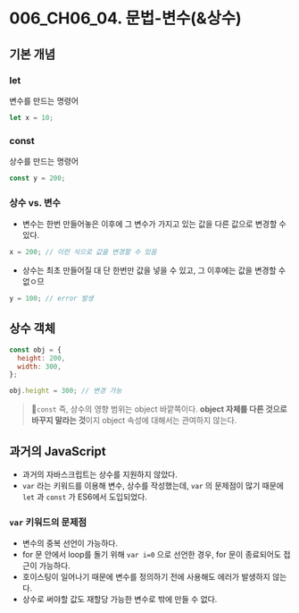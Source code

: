 # 006_CH06_04. 문법-변수(&상수)

## 기본 개념
### let
변수를 만드는 명령어
```js
let x = 10;
```

### const
상수를 만드는 명령어
```js
const y = 200;
```

### 상수 vs. 변수
- 변수는 한번 만들어놓은 이후에 그 변수가 가지고 있는 값을 다른 값으로 변경할 수 있다.

```js
x = 200; // 이런 식으로 값을 변경할 수 있음
```

- 상수는 최초 만들어질 대 단 한번만 값을 넣을 수 있고, 그 이후에는 값을 변경할 수 없ㅇ므

```js
y = 100; // error 발생
```

## 상수 객체
```js
const obj = {
  height: 200,
  width: 300,
};

obj.height = 300; // 변경 가능
```
> 📌`const` 즉, 상수의 영향 범위는 object 바깥쪽이다. **object 자체를 다른 것으로 바꾸지 말라는 것**이지 object  속성에 대해서는 관여하지 않는다.

## 과거의 JavaScript
- 과거의 자바스크립트는 상수를 지원하지 않았다.
- `var` 라는 키워드를 이용해 변수, 상수를 작성했는데, `var` 의 문제점이 많기 때문에 `let` 과 `const` 가 ES6에서 도입되었다.

### `var` 키워드의 문제점
- 변수의 중복 선언이 가능하다.
- for 문 안에서 loop를 돌기 위해 `var i=0` 으로 선언한 경우, for 문이 종료되어도 접근이 가능하다.
- 호이스팅이 일어나기 때문에 변수를 정의하기 전에 사용해도 에러가 발생하지 않는다.
- 상수로 써야할 값도 재할당 가능한 변수로 밖에 만들 수 없다.